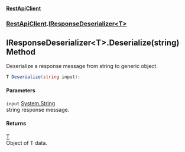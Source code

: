 #### [RestApiClient](./index.md 'index')
### [RestApiClient](./RestApiClient.md 'RestApiClient').[IResponseDeserializer&lt;T&gt;](./RestApiClient-IResponseDeserializer-T-.md 'RestApiClient.IResponseDeserializer&lt;T&gt;')
## IResponseDeserializer&lt;T&gt;.Deserialize(string) Method
Deserialize a response message from string to generic object.  
```csharp
T Deserialize(string input);
```
#### Parameters
<a name='RestApiClient-IResponseDeserializer-T--Deserialize(string)-input'></a>
`input` [System.String](https://docs.microsoft.com/en-us/dotnet/api/System.String 'System.String')  
string response message.  
  
#### Returns
[T](./RestApiClient-IResponseDeserializer-T-.md#RestApiClient-IResponseDeserializer-T--T 'RestApiClient.IResponseDeserializer&lt;T&gt;.T')  
Object of T data.  
